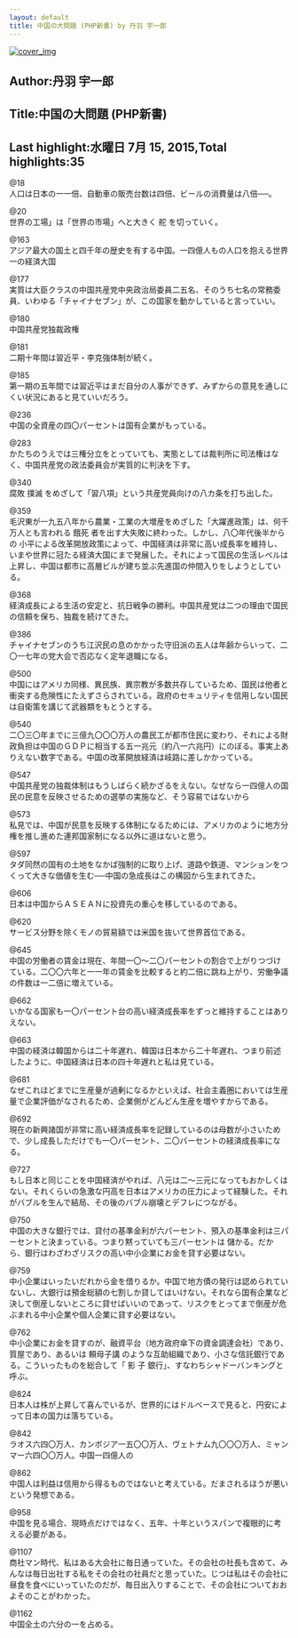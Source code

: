 ```yaml
---
layout: default
title: 中国の大問題 (PHP新書) by 丹羽 宇一郎
---
```


[![cover_img](http://images-jp.amazon.com/images/P/B00LM73ERG.09.MZZZZZZZ.jpg)](https://www.amazon.co.jp/dp/B00LM73ERG)  
## Author:丹羽 宇一郎  
## Title:中国の大問題 (PHP新書)  
## Last highlight:水曜日 7月 15, 2015,Total highlights:35  
  
@18  
人口は日本の一一倍、自動車の販売台数は四倍、ビールの消費量は八倍──。  
  
@20  
世界の工場」は「世界の市場」へと大きく 舵 を切っていく。  
  
@163  
アジア最大の国土と四千年の歴史を有する中国。一四億人もの人口を抱える世界一の経済大国  
  
@177  
実質は大臣クラスの中国共産党中央政治局委員二五名、そのうち七名の常務委員、いわゆる「チャイナセブン」が、この国家を動かしていると言っていい。  
  
@180  
中国共産党独裁政権  
  
@181  
二期十年間は習近平・李克強体制が続く。  
  
@185  
第一期の五年間では習近平はまだ自分の人事ができず、みずからの意見を通しにくい状況にあると見ていいだろう。  
  
@236  
中国の全資産の四〇パーセントは国有企業がもっている。  
  
@283  
かたちのうえでは三権分立をとっていても、実態としては裁判所に司法権はなく、中国共産党の政法委員会が実質的に判決を下す。  
  
@340  
腐敗 撲滅 をめざして「習八項」という共産党員向けの八カ条を打ち出した。  
  
@359  
毛沢東が一九五八年から農業・工業の大増産をめざした「大躍進政策」は、何千万人とも言われる 餓死 者を出す大失敗に終わった。しかし、八〇年代後半からの 小平による改革開放政策によって、中国経済は非常に高い成長率を維持し、いまや世界に冠たる経済大国にまで発展した。それによって国民の生活レベルは上昇し、中国は都市に高層ビルが建ち並ぶ先進国の仲間入りをしようとしている。  
  
@368  
経済成長による生活の安定と、抗日戦争の勝利。中国共産党は二つの理由で国民の信頼を保ち、独裁を続けてきた。  
  
@386  
チャイナセブンのうち江沢民の息のかかった守旧派の五人は年齢からいって、二〇一七年の党大会で否応なく定年退職になる。  
  
@500  
中国にはアメリカ同様、異民族、異宗教が多数共存しているため、国民は他者と衝突する危険性にたえずさらされている。政府のセキュリティを信用しない国民は自衛策を講じて武器類をもとうとする。  
  
@540  
二〇三〇年までに三億九〇〇〇万人の農民工が都市住民に変わり、それによる財政負担は中国のＧＤＰに相当する五一兆元（約八一六兆円）にのぼる。事実上ありえない数字である。中国の改革開放経済は岐路に差しかかっている。  
  
@547  
中国共産党の独裁体制はもうしばらく続かざるをえない。なぜなら一四億人の国民の民意を反映させるための選挙の実施など、そう容易ではないから  
  
@573  
私見では、中国が民意を反映する体制になるためには、アメリカのように地方分権を推し進めた連邦国家制になる以外に道はないと思う。  
  
@597  
タダ同然の国有の土地をなかば強制的に取り上げ、道路や鉄道、マンションをつくって大きな価値を生む──中国の急成長はこの構図から生まれてきた。  
  
@606  
日本は中国からＡＳＥＡＮに投資先の重心を移しているのである。  
  
@620  
サービス分野を除くモノの貿易額では米国を抜いて世界首位である。  
  
@645  
中国の労働者の賃金は現在、年間一〇～二〇パーセントの割合で上がりつづけている。二〇〇六年と一一年の賃金を比較すると約二倍に跳ね上がり、労働争議の件数は一二倍に増えている。  
  
@662  
いかなる国家も一〇パーセント台の高い経済成長率をずっと維持することはありえない。  
  
@663  
中国の経済は韓国からは二十年遅れ、韓国は日本から二十年遅れ、つまり前述したように、中国経済は日本の四十年遅れと私は見ている。  
  
@681  
なぜこれほどまでに生産量が過剰になるかといえば、社会主義圏においては生産量で企業評価がなされるため、企業側がどんどん生産を増やすからである。  
  
@692  
現在の新興諸国が非常に高い経済成長率を記録しているのは母数が小さいためで、少し成長しただけでも一〇パーセント、二〇パーセントの経済成長率になる。  
  
@727  
もし日本と同じことを中国経済がやれば、八元は二～三元になってもおかしくはない。それくらいの急激な円高を日本はアメリカの圧力によって経験した。それがバブルを生んで結局、その後のバブル崩壊とデフレにつながる。  
  
@750  
中国の大きな銀行では、貸付の基準金利が六パーセント、預入の基準金利は三パーセントと決まっている。つまり黙っていても三パーセントは 儲かる。だから、銀行はわざわざリスクの高い中小企業にお金を貸す必要はない。  
  
@759  
中小企業はいったいだれから金を借りるか。中国で地方債の発行は認められていないし、大銀行は預金総額の七割しか貸してはいけない。それなら国有企業など決して倒産しないところに貸せばいいのであって、リスクをとってまで倒産が危ぶまれる中小企業や個人企業に貸す必要はない。  
  
@762  
中小企業にお金を貸すのが、融資平台（地方政府傘下の資金調達会社）であり、質屋であり、あるいは 頼母子講 のような互助組織であり、小さな信託銀行である。こういったものを総合して「 影 子 銀行」、すなわちシャドーバンキングと呼ぶ。  
  
@824  
日本人は株が上昇して喜んでいるが、世界的にはドルベースで見ると、円安によって日本の国力は落ちている。  
  
@842  
ラオス六四〇万人、カンボジア一五〇〇万人、ヴェトナム九〇〇〇万人、ミャンマー六四〇〇万人。中国一四億人の  
  
@862  
中国人は利益は信用から得るものではないと考えている。だまされるほうが悪いという発想である。  
  
@958  
中国を見る場合、現時点だけではなく、五年、十年というスパンで複眼的に考える必要がある。  
  
@1107  
商社マン時代、私はある大会社に毎日通っていた。その会社の社長も含めて、みんなは毎日出社する私をその会社の社員だと思っていた。じつは私はその会社に昼食を食べにいっていたのだが、毎日出入りすることで、その会社についておおよそのことがわかった。  
  
@1162  
中国全土の六分の一を占める。  